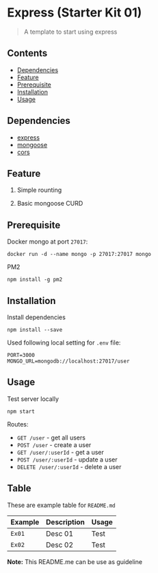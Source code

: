 # Express (Starter Kit 01)

> A template to start using express

## <a name="contents"></a> Contents
 - [Dependencies](#dependencies)
 - [Feature](#feature)
 - [Prerequisite](#prerequisite)
 - [Installation](#installation)
 - [Usage](#usage)

## <a name="dependencies"></a> Dependencies
- [express](https://github.com/expressjs/express)
- [mongoose](https://github.com/Automattic/mongoose)
- [cors](https://github.com/expressjs/cors)

## <a name="feature"></a> Feature

1.  Simple rounting

2.  Basic mongoose CURD

## <a name="prerequisite"></a> Prerequisite

Docker mongo at port `27017`:  
```
docker run -d --name mongo -p 27017:27017 mongo
```
PM2
```
npm install -g pm2
```

## <a name="installation"></a> Installation

Install dependencies
```
npm install --save
```

Used following local setting for `.env` file:  
```
PORT=3000
MONGO_URL=mongodb://localhost:27017/user
```
## <a name="usage"></a> Usage
Test server locally
```
npm start
```

Routes:

- `GET /user` - get all users
- `POST /user` - create a user
- `GET /user/:userId` - get a user
- `POST /user/:userId` - update a user
- `DELETE /user/:userId` - delete a user

## Table
These are example table for `README.md`

| Example | Description | Usage |
| ------- | ----------- | ----- |
| `Ex01` | Desc 01 | Test |
| `Ex02` | Desc 02 | Test |

>>>
**Note:** This README.me can be use as guideline
>>>